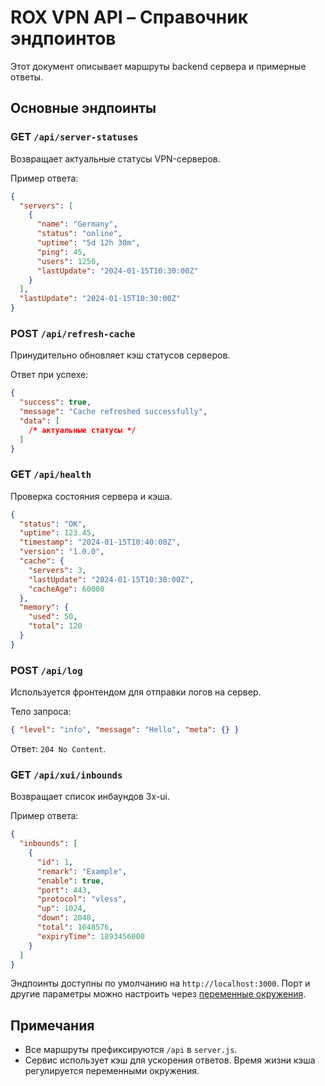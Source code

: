 # ROX VPN API – Справочник эндпоинтов

Этот документ описывает маршруты backend сервера и примерные ответы.

## Основные эндпоинты

### GET `/api/server-statuses`

Возвращает актуальные статусы VPN-серверов.

Пример ответа:

```json
{
  "servers": [
    {
      "name": "Germany",
      "status": "online",
      "uptime": "5d 12h 30m",
      "ping": 45,
      "users": 1250,
      "lastUpdate": "2024-01-15T10:30:00Z"
    }
  ],
  "lastUpdate": "2024-01-15T10:30:00Z"
}
```

### POST `/api/refresh-cache`

Принудительно обновляет кэш статусов серверов.

Ответ при успехе:

```json
{
  "success": true,
  "message": "Cache refreshed successfully",
  "data": [
    /* актуальные статусы */
  ]
}
```

### GET `/api/health`

Проверка состояния сервера и кэша.

```json
{
  "status": "OK",
  "uptime": 123.45,
  "timestamp": "2024-01-15T10:40:00Z",
  "version": "1.0.0",
  "cache": {
    "servers": 3,
    "lastUpdate": "2024-01-15T10:30:00Z",
    "cacheAge": 60000
  },
  "memory": {
    "used": 50,
    "total": 120
  }
}
```

### POST `/api/log`

Используется фронтендом для отправки логов на сервер.

Тело запроса:

```json
{ "level": "info", "message": "Hello", "meta": {} }
```

Ответ: `204 No Content`.

### GET `/api/xui/inbounds`

Возвращает список инбаундов 3x-ui.

Пример ответа:

```json
{
  "inbounds": [
    {
      "id": 1,
      "remark": "Example",
      "enable": true,
      "port": 443,
      "protocol": "vless",
      "up": 1024,
      "down": 2048,
      "total": 1048576,
      "expiryTime": 1893456000
    }
  ]
}
```

Эндпоинты доступны по умолчанию на `http://localhost:3000`. Порт и другие параметры можно настроить через [переменные окружения](ENVIRONMENT.md).

## Примечания

- Все маршруты префиксируются `/api` в `server.js`.
- Сервис использует кэш для ускорения ответов. Время жизни кэша регулируется переменными окружения.
